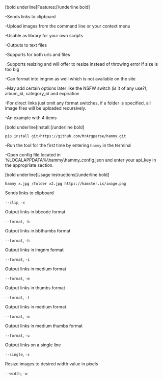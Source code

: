 [bold underline]Features:[/underline bold]

-Sends links to clipboard

-Upload images from the command line or your context menu

-Usable as library for your own scripts

-Outputs to text files

-Supports for both urls and files

-Supports resizing and will offer to resize instead of throwing error if size is too big

-Can format into imgnm as well which is not available on the site

-May add certain options later like the NSFW switch (is it of any use?), album_id, category_id and expiration

-For direct links just omit any format switches, if a folder is specified, all image files will be uploaded recursively.

-An example with 4 items

[bold underline]Install:[/underline bold]

``pip install git+https://github.com/MrArgparse/hammy.git``

-Run the tool for the first time by entering ``hammy`` in the terminal

-Open config file located in %LOCALAPPDATA%\hammy\hammy_config.json and enter your api_key in the appropriate section.

[bold underline]Usage instructions[/underline bold]

``hammy x.jpg /folder x2.jpg https://hamster.is/image.png``

Sends links to clipboard
    
``--clip``, ``-c``

Output links in bbcode format
    
``--format``, ``-b``

Output links in bbthumbs format

``--format``, ``-h``

Output links in imgnm format

``--format``, ``-i``

Output links in medium format

``--format``, ``-m``

Output links in thumbs format

``--format``, ``-t``

Output links in medium format

``--format``, ``-m``

Output links in medium thumbs format

``--format``, ``-u``

Output links on a single line

``--single``, ``-s``

Resize images to desired width value in pixels

``--width``, ``-w``

